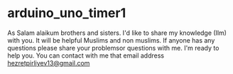 # arduino_uno_timer1
As Salam alaikum brothers and sisters.  I'd like to share my knowledge (Ilm) with you. It will be helpful Muslims and non muslims. If anyone has any questions please share your problemsor questions with me. I'm ready to help you. You can contact with me that email address hezretpirliyev13@gmail.com
